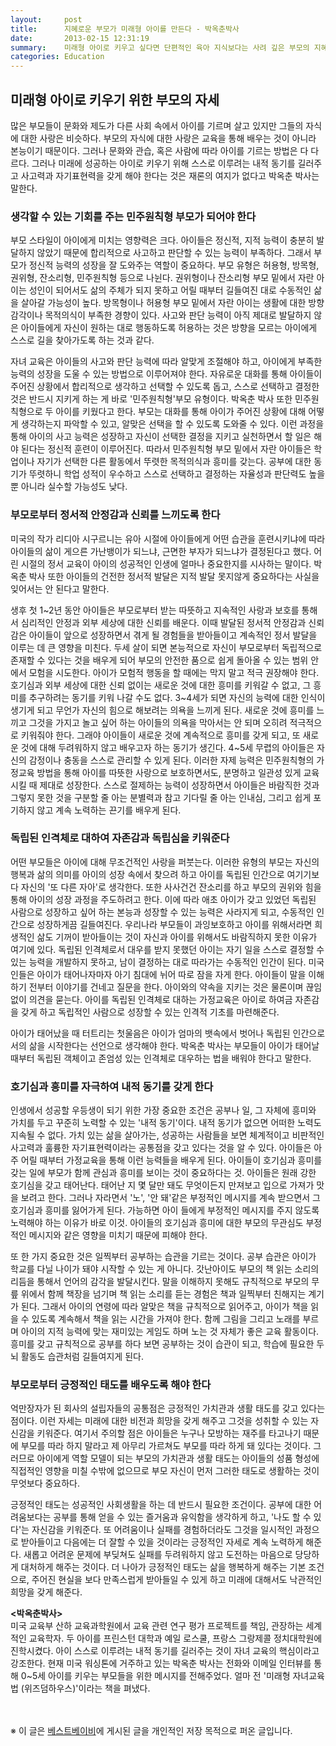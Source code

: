 ```yaml
---
layout:     post
title:      지혜로운 부모가 미래형 아이를 만든다 - 박옥춘박사
date:       2013-02-15 12:31:19
summary:    미래형 아이로 키우고 싶다면 단편적인 육아 지식보다는 사려 깊은 부모의 지혜가 필요하다. 세계적인 교육학자인 박옥춘 박사는 어렸을 때부터 호기심과 내적 동기를 불러일으키는 게 중요하다고 말한다. 박옥춘 박사가 제안하는, 성공하는 아이로 키우는 미래형 부모 교육법.
categories: Education
---
```


## 미래형 아이로 키우기 위한 부모의 자세

많은 부모들이 문화와 제도가 다른 사회 속에서 아이를 기르며 살고 있지만 그들의 자식에 대한 사랑은 비슷하다. 부모의 자식에 대한 사랑은 교육을 통해 배우는 것이 아니라 본능이기 때문이다. 그러나 문화와 관습, 혹은 사람에 따라 아이를 기르는 방법은 다 다르다. 그러나 미래에 성공하는 아이로 키우기 위해 스스로 이루려는 내적 동기를 길러주고 사고력과 자기표현력을 갖게 해야 한다는 것은 재론의 여지가 없다고 박옥춘 박사는 말한다.


### 생각할 수 있는 기회를 주는 민주원칙형 부모가 되어야 한다

부모 스타일이 아이에게 미치는 영향력은 크다. 아이들은 정신적, 지적 능력이 충분히 발달하지 않았기 때문에 합리적으로 사고하고 판단할 수 있는 능력이 부족하다. 그래서 부모가 정신적 능력의 성장을 잘 도와주는 역할이 중요하다. 부모 유형은 허용형, 방목형, 권위형, 잔소리형, 민주원칙형 등으로 나뉜다. 권위형이나 잔소리형 부모 밑에서 자란 아이는 성인이 되어서도 삶의 주체가 되지 못하고 어릴 때부터 길들여진 대로 수동적인 삶을 살아갈 가능성이 높다. 방목형이나 허용형 부모 밑에서 자란 아이는 생활에 대한 방향 감각이나 목적의식이 부족한 경향이 있다. 사고와 판단 능력이 아직 제대로 발달하지 않은 아이들에게 자신이 원하는 대로 행동하도록 허용하는 것은 방향을 모르는 아이에게 스스로 길을 찾아가도록 하는 것과 같다.

자녀 교육은 아이들의 사고와 판단 능력에 따라 알맞게 조절해야 하고, 아이에게 부족한 능력의 성장을 도울 수 있는 방법으로 이루어져야 한다. 자유로운 대화를 통해 아이들이 주어진 상황에서 합리적으로 생각하고 선택할 수 있도록 돕고, 스스로 선택하고 결정한 것은 반드시 지키게 하는 게 바로 '민주원칙형'부모 유형이다. 박옥춘 박사 또한 민주원칙형으로 두 아이를 키웠다고 한다. 부모는 대화를 통해 아이가 주어진 상황에 대해 어떻게 생각하는지 파악할 수 있고, 알맞은 선택을 할 수 있도록 도와줄 수 있다. 이런 과정을 통해 아이의 사고 능력은 성장하고 자신이 선택한 결정을 지키고 실천하면서 할 일은 해야 된다는 정신적 훈련이 이루어진다. 따라서 민주원칙형 부모 밑에서 자란 아이들은 학업이나 자기가 선택한 다른 활동에서 뚜렷한 목적의식과 흥미를 갖는다. 공부에 대한 동기가 뚜렷하니 학업 성적이 우수하고 스스로 선택하고 결정하는 자율성과 판단력도 높을 뿐 아니라 실수할 가능성도 낮다.


### 부모로부터 정서적 안정감과 신뢰를 느끼도록 한다

미국의 작가 리디아 시구르니는 유아 시절에 아이들에게 어떤 습관을 훈련시키냐에 따라 아이들의 삶이 게으른 가난뱅이가 되느냐, 근면한 부자가 되느냐가 결정된다고 했다. 어린 시절의 정서 교육이 아이의 성공적인 인생에 얼마나 중요한지를 시사하는 말이다. 박옥춘 박사 또한 아이들의 건전한 정서적 발달은 지적 발달 못지않게 중요하다는 사실을 잊어서는 안 된다고 말한다.

생후 첫 1~2년 동안 아이들은 부모로부터 받는 따뜻하고 지속적인 사랑과 보호를 통해서 심리적인 안정과 외부 세상에 대한 신뢰를 배운다. 이때 발달된 정서적 안정감과 신뢰감은 아이들이 앞으로 성장하면서 겪게 될 경험들을 받아들이고 계속적인 정서 발달을 이루는 데 큰 영향을 미친다. 두세 살이 되면 본능적으로 자신이 부모로부터 독립적으로 존재할 수 있다는 것을 배우게 되어 부모의 안전한 품으로 쉽게 돌아올 수 있는 범위 안에서 모험을 시도한다. 아이가 모험적 행동을 할 때에는 막지 말고 적극 권장해야 한다. 호기심과 외부 세상에 대한 신뢰 없이는 새로운 것에 대한 흥미를 키워갈 수 없고, 그 흥미를 추구하려는 동기를 키워 나갈 수도 없다. 3~4세가 되면 자신의 능력에 대한 인식이 생기게 되고 무언가 자신의 힘으로 해보려는 의욕을 느끼게 된다. 새로운 것에 흥미를 느끼고 그것을 가지고 놀고 싶어 하는 아이들의 의욕을 막아서는 안 되며 오히려 적극적으로 키워줘야 한다. 그래야 아이들이 새로운 것에 계속적으로 흥미를 갖게 되고, 또 새로운 것에 대해 두려워하지 않고 배우고자 하는 동기가 생긴다. 4~5세 무렵의 아이들은 자신의 감정이나 충동을 스스로 관리할 수 있게 된다. 이러한 자제 능력은 민주원칙형의 가정교육 방법을 통해 아이를 따뜻한 사랑으로 보호하면서도, 분명하고 일관성 있게 교육시킬 때 제대로 성장한다. 스스로 절제하는 능력이 성장하면서 아이들은 바람직한 것과 그렇지 못한 것을 구분할 줄 아는 분별력과 참고 기다릴 줄 아는 인내심, 그리고 쉽게 포기하지 않고 계속 노력하는 끈기를 배우게 된다.


### 독립된 인격체로 대하여 자존감과 독립심을 키워준다

어떤 부모들은 아이에 대해 무조건적인 사랑을 퍼붓는다. 이러한 유형의 부모는 자신의 행복과 삶의 의미를 아이의 성장 속에서 찾으려 하고 아이를 독립된 인간으로 여기기보다 자신의 '또 다른 자아'로 생각한다. 또한 사사건건 잔소리를 하고 부모의 권위와 힘을 통해 아이의 성장 과정을 주도하려고 한다. 이에 따라 애초 아이가 갖고 있었던 독립된 사람으로 성장하고 싶어 하는 본능과 성장할 수 있는 능력은 사라지게 되고, 수동적인 인간으로 성장하게끔 길들여진다. 우리나라 부모들이 과잉보호하고 아이를 위해서라면 희생적인 삶도 기꺼이 받아들이는 것이 자신과 아이를 위해서도 바람직하지 못한 이유가 여기에 있다. 독립된 인격체로서 대우를 받지 못했던 아이는 자기 일을 스스로 결정할 수 있는 능력을 개발하지 못하고, 남이 결정하는 대로 따라가는 수동적인 인간이 된다. 미국인들은 아이가 태어나자마자 아기 침대에 뉘어 따로 잠을 자게 한다. 아이들이 말을 이해하기 전부터 이야기를 건네고 질문을 한다. 아이와의 약속을 지키는 것은 물론이며 끊임없이 의견을 묻는다. 아이를 독립된 인격체로 대하는 가정교육은 아이로 하여금 자존감을 갖게 하고 독립적인 사람으로 성장할 수 있는 인격적 기초를 마련해준다.

아이가 태어났을 때 터트리는 첫울음은 아이가 엄마의 뱃속에서 벗어나 독립된 인간으로서의 삶을 시작한다는 선언으로 생각해야 한다. 박옥춘 박사는 부모들이 아이가 태어날 때부터 독립된 객체이고 존엄성 있는 인격체로 대우하는 법을 배워야 한다고 말한다.


### 호기심과 흥미를 자극하여 내적 동기를 갖게 한다

인생에서 성공할 우등생이 되기 위한 가장 중요한 조건은 공부나 일, 그 자체에 흥미와 가치를 두고 꾸준히 노력할 수 있는 '내적 동기'이다. 내적 동기가 없으면 어떠한 노력도 지속될 수 없다. 가치 있는 삶을 살아가는, 성공하는 사람들을 보면 체계적이고 비판적인 사고력과 훌륭한 자기표현력이라는 공통점을 갖고 있다는 것을 알 수 있다. 아이들은 아주 어릴 때부터 가정교육을 통해 이런 능력들을 배우게 된다. 아이들이 호기심과 흥미를 갖는 일에 부모가 함께 관심과 흥미를 보이는 것이 중요하다는 것.
아이들은 원래 강한 호기심을 갖고 태어난다. 태어난 지 몇 달만 돼도 무엇이든지 만져보고 입으로 가져가 맛을 보려고 한다. 그러나 자라면서 '노', '안 돼'같은 부정적인 메시지를 계속 받으면서 그 호기심과 흥미를 잃어가게 된다. 가능하면 아이 들에게 부정적인 메시지를 주지 않도록 노력해야 하는 이유가 바로 이것. 아이들의 호기심과 흥미에 대한 부모의 무관심도 부정적인 메시지와 같은 영향을 미치기 때문에 피해야 한다.

또 한 가지 중요한 것은 일찍부터 공부하는 습관을 기르는 것이다. 공부 습관은 아이가 학교를 다닐 나이가 돼야 시작할 수 있는 게 아니다. 갓난아이도 부모의 책 읽는 소리의 리듬을 통해서 언어의 감각을 발달시킨다. 말을 이해하지 못해도 규칙적으로 부모의 무릎 위에서 함께 책장을 넘기며 책 읽는 소리를 듣는 경험은 책과 일찍부터 친해지는 계기가 된다. 그래서 아이의 연령에 따라 알맞은 책을 규칙적으로 읽어주고, 아이가 책을 읽을 수 있도록 계속해서 책을 읽는 시간을 가져야 한다. 함께 그림을 그리고 노래를 부르며 아이의 지적 능력에 맞는 재미있는 게임도 하며 노는 것 자체가 좋은 교육 활동이다. 흥미를 갖고 규칙적으로 공부를 하다 보면 공부하는 것이 습관이 되고, 학습에 필요한 두뇌 활동도 습관처럼 길들여지게 된다.


### 부모로부터 긍정적인 태도를 배우도록 해야 한다

억만장자가 된 회사의 설립자들의 공통점은 긍정적인 가치관과 생활 태도를 갖고 있다는 점이다. 이런 자세는 미래에 대한 비전과 희망을 갖게 해주고 그것을 성취할 수 있는 자신감을 키워준다. 여기서 주의할 점은 아이들은 누구나 모방하는 재주를 타고나기 때문에 부모를 따라 하지 말라고 제 아무리 가르쳐도 부모를 따라 하게 돼 있다는 것이다. 그러므로 아이에게 역할 모델이 되는 부모의 가치관과 생활 태도는 아이들의 성품 형성에 직접적인 영향을 미칠 수밖에 없으므로 부모 자신이 먼저 그러한 태도로 생활하는 것이 무엇보다 중요하다.

긍정적인 태도는 성공적인 사회생활을 하는 데 반드시 필요한 조건이다. 공부에 대한 어려움보다는 공부를 통해 얻을 수 있는 즐거움과 유익함을 생각하게 하고, '나도 할 수 있다'는 자신감을 키워준다. 또 어려움이나 실패를 경험하더라도 그것을 일시적인 과정으로 받아들이고 다음에는 더 잘할 수 있을 것이라는 긍정적인 자세로 계속 노력하게 해준다. 새롭고 어려운 문제에 부딪쳐도 실패를 두려워하지 않고 도전하는 마음으로 당당하게 대처하게 해주는 것이다. 더 나아가 긍정적인 태도는 삶을 행복하게 해주는 기본 조건으로, 주어진 현실을 보다 만족스럽게 받아들일 수 있게 하고 미래에 대해서도 낙관적인 희망을 갖게 해준다.


**<박옥춘박사>**    
미국 교육부 산하 교육과학원에서 교육 관련 연구 평가 프로젝트를 책임, 관장하는 세계적인 교육학자. 두 아이를 프린스턴 대학과 예일 로스쿨, 프랑스 그랑제콜 정치대학원에 진학시켰다. 아이 스스로 이루려는 내적 동기를 길러주는 것이 자녀 교육의 핵심이라고 강조한다. 현재 미국 워싱톤에 거주하고 있는 박옥춘 박사는 전화와 이메일 인터뷰를 통해 0~5세 아이를 키우는 부모들을 위한 메시지를 전해주었다. 얼마 전 '미래형 자녀교육법 (위즈덤하우스)'이라는 책을 펴냈다.



<br /><br />
※ 이 글은 [베스트베이비](http://www.ibestbaby.co.kr)에 게시된 글을 개인적인 저장 목적으로 퍼온 글입니다.